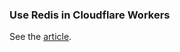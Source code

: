 ### Use Redis in Cloudflare Workers

See the [article](https://docs.upstash.com/tutorials/cloudflare_workers_with_redis).